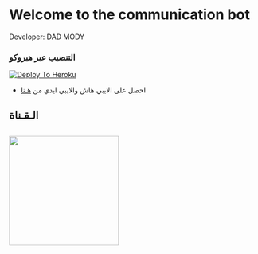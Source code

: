 # Welcome to the communication bot

Developer: DAD MODY

### التنصيب عبر هيروكو ##
[![Deploy To Heroku](https://www.herokucdn.com/deploy/button.svg)](https://heroku.com/deploy?template=https://github.com/dADXMODd/communication)
- احصل على الايبي هاش والايبي ايدي من  [هـنا](https://my.telegram.org/)    

## الـقـناة ##
   <a href="https://t.me/UP_UO"><img src="https://img.shields.io/badge/Source%20Dev%3F-here-inactive?&style=plastic?&logo=telegram" width=220px></a></p>
 - 
